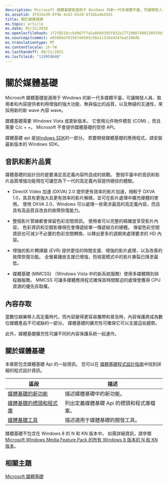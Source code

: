 ```yaml
---
description: Microsoft 媒體基礎是適用于 Windows 的新一代多媒體平臺，可讓開發人員、取用者和內容提供者利用增強的強大功能、無與倫比的品質，以及無縫的互通性，來採用新的新 wave 內容 wave。
ms.assetid: 3f933e39-8f9b-4c62-b528-4f1bba4b45d1
title: 關於媒體基礎
ms.topic: article
ms.date: 05/31/2018
ms.openlocfilehash: 1f2f8510cc6d967f7a3a809d395f032e277290074002399f9b54e6c54025c312
ms.sourcegitcommit: e858bbe701567d4583c50a11326e42d7ea51804b
ms.translationtype: MT
ms.contentlocale: zh-TW
ms.lasthandoff: 08/11/2021
ms.locfileid: "119959648"
---
```

# <a name="about-media-foundation"></a>關於媒體基礎

Microsoft 媒體基礎是適用于 Windows 的新一代多媒體平臺，可讓開發人員、取用者和內容提供者利用增強的強大功能、無與倫比的品質，以及無縫的互通性，來採用新的新 wave 內容 wave。

媒體基礎需要 Windows Vista 或更新版本。 它使用元件物件模型 (COM) ，而且需要 C/c + +。 Microsoft 不會提供媒體基礎的受控 API。

媒體基礎 api 是[Windows SDK](https://msdn.microsoft.com/windowsvista/bb980924.aspx)的一部分。 若要開發媒體基礎的應用程式，請安裝最新版本的 Windows SDK。

## <a name="audio-and-video-quality"></a>音訊和影片品質

媒體基礎的設計目的是要滿足高定義內容所造成的挑戰。 整個平臺中的音訊和影片品質增強功能現在可讓您為下一代的高定義內容提供絕佳的體驗。

-   DirectX Video 加速 (DXVA) 2.0 提供更有效率的影片加速，相較于 DXVA 1.0，其具有更強大且更有效率的影片解碼，並可在影片處理中擴充硬體的使用。 使用 DXVA 2.0，Windows 可以處理一些需求最高的高定義內容，而且具有高品質且改良的故障恢復能力。

-   整個影片管線都會保留色彩空間資訊。 使用者可以完整的精確度享受影片內容。 色彩資訊和交錯影像現在會傳遞給單一傳遞組合的硬體。 保留色彩空間資訊也可減少不必要的色彩空間轉換，以釋出更多的週期來處理要求的 HD 內容。
-   增強的影片轉譯器 (EVR) 提供更佳的時間支援、增強的影片處理，以及改善的故障恢復功能。 全螢幕播放支援已增強，而視窗模式中的影片撕裂已降至最低。
-   媒體基礎 (MMCSS) （Windows Vista 中的新系統服務）使用多媒體類別排程器服務。 MMCSS 可讓多媒體應用程式確保其時間緊迫的處理會獲得 CPU 資源的優先存取權。

## <a name="content-access"></a>內容存取

當數位娛樂移入高定義時代，而內容變得更容易攜帶和普及時，內容保護將成為數位媒體產品不可或缺的一部分。 媒體基礎的擴充性可確保它可以支援這些趨勢。

此外，媒體基礎擴充性可讓不同的內容保護系統一起運作。

## <a name="about-media-foundation"></a>關於媒體基礎

本章節包含媒體基礎 Api 的一般資訊。 您可以在 [媒體基礎程式設計指南](media-foundation-programming-guide.md)中找到詳細的程式設計資訊。



| 區段                                                                              | 描述                                                               |
|--------------------------------------------------------------------------------------|---------------------------------------------------------------------------|
| [媒體基礎的新功能](whats-new-for-media-foundation.md)                | 描述媒體基礎中的新功能。                               |
| [媒體基礎的標頭和程式庫](media-foundation-headers-and-libraries.md) | 列出定義媒體基礎 Api 的標頭和程式庫檔案。 |
| [媒體基礎工具](media-foundation-tools.md)                                 | 描述適用于媒體基礎的開發工具。  |



 

媒體基礎不包含在 Windows 8 的 N 和 KN 版本中。 如需詳細資訊，請參閱[Microsoft Windows Media Feature Pack 的所有 Windows 8 版本的 N 和 KN 版本](https://support.microsoft.com/kb/2703761)。

## <a name="related-topics"></a>相關主題

<dl> <dt>

[Microsoft 媒體基礎](microsoft-media-foundation-sdk.md)
</dt> </dl>

 

 



